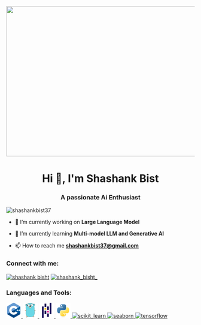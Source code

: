 <img height="400" width="1000" src=https://wallpapershome.com/images/pages/pic_h/19737.jpg>
<h1 align="center">Hi 👋, I'm Shashank Bist</h1>
<h3 align="center">A passionate Ai Enthusiast</h3>

<p align="left"> <img src="https://komarev.com/ghpvc/?username=shashankbist37&label=Profile%20views&color=0e75b6&style=flat" alt="shashankbist37" /> </p>

- 🔭 I’m currently working on **Large Language Model**

- 🌱 I’m currently learning **Multi-model LLM and Generative AI**

- 📫 How to reach me **shashankbist37@gmail.com**


<h3 align="left">Connect with me:</h3>
<p align="left">
<a href="https://linkedin.com/in/shashank bisht" target="blank"><img align="center" src="https://raw.githubusercontent.com/rahuldkjain/github-profile-readme-generator/master/src/images/icons/Social/linked-in-alt.svg" alt="shashank bisht" height="30" width="40" /></a>
<a href="https://instagram.com/shashank_bisht_" target="blank"><img align="center" src="https://raw.githubusercontent.com/rahuldkjain/github-profile-readme-generator/master/src/images/icons/Social/instagram.svg" alt="shashank_bisht_" height="30" width="40" /></a>
</p>

<h3 align="left">Languages and Tools:</h3>
<p align="left"> <a href="https://www.w3schools.com/cpp/" target="_blank" rel="noreferrer"> <img src="https://raw.githubusercontent.com/devicons/devicon/master/icons/cplusplus/cplusplus-original.svg" alt="cplusplus" width="40" height="40"/> </a> <a href="https://golang.org" target="_blank" rel="noreferrer"> <img src="https://raw.githubusercontent.com/devicons/devicon/master/icons/go/go-original.svg" alt="go" width="40" height="40"/> </a> <a href="https://pandas.pydata.org/" target="_blank" rel="noreferrer"> <img src="https://raw.githubusercontent.com/devicons/devicon/2ae2a900d2f041da66e950e4d48052658d850630/icons/pandas/pandas-original.svg" alt="pandas" width="40" height="40"/> </a> <a href="https://www.python.org" target="_blank" rel="noreferrer"> <img src="https://raw.githubusercontent.com/devicons/devicon/master/icons/python/python-original.svg" alt="python" width="40" height="40"/> </a> <a href="https://scikit-learn.org/" target="_blank" rel="noreferrer"> <img src="https://upload.wikimedia.org/wikipedia/commons/0/05/Scikit_learn_logo_small.svg" alt="scikit_learn" width="40" height="40"/> </a> <a href="https://seaborn.pydata.org/" target="_blank" rel="noreferrer"> <img src="https://seaborn.pydata.org/_images/logo-mark-lightbg.svg" alt="seaborn" width="40" height="40"/> </a> <a href="https://www.tensorflow.org" target="_blank" rel="noreferrer"> <img src="https://www.vectorlogo.zone/logos/tensorflow/tensorflow-icon.svg" alt="tensorflow" width="40" height="40"/> </a> </p>  
